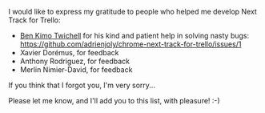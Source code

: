 I would like to express my gratitude to people who helped me develop Next Track for Trello:

- [Ben Kimo Twichell](http://www.iambent.com/) for his kind and patient help in solving nasty bugs: https://github.com/adrienjoly/chrome-next-track-for-trello/issues/1
- Xavier Dorémus, for feedback
- Anthony Rodriguez, for feedback
- Merlin Nimier-David, for feedback

If you think that I forgot you, I'm very sorry...

Please let me know, and I'll add you to this list, with pleasure! :-)
